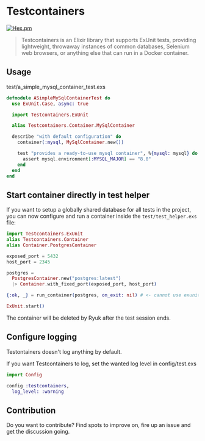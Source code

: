 # Testcontainers

[![Hex.pm](https://img.shields.io/hexpm/v/testcontainers.svg)](https://hex.pm/packages/testcontainers)

> Testcontainers is an Elixir library that supports ExUnit tests, providing lightweight, throwaway instances of common databases, Selenium web browsers, or anything else that can run in a Docker container.

## Usage

test/a_simple_mysql_container_test.exs
```elixir
defmodule ASimpleMySqlContainerTest do
  use ExUnit.Case, async: true

  import Testcontainers.ExUnit

  alias Testcontainers.Container.MySqlContainer

  describe "with default configuration" do
    container(:mysql, MySqlContainer.new())

    test "provides a ready-to-use mysql container", %{mysql: mysql} do
      assert mysql.environment[:MYSQL_MAJOR] == "8.0"
    end
  end
end
```

## Start container directly in test helper

If you want to setup a globally shared database for all tests in the project, you can now configure and run a container inside the `test/test_helper.exs` file:

```elixir
import Testcontainers.ExUnit
alias Testcontainers.Container
alias Container.PostgresContainer

exposed_port = 5432
host_port = 2345

postgres =
  PostgresContainer.new("postgres:latest")
  |> Container.with_fixed_port(exposed_port, host_port)

{:ok, _} = run_container(postgres, on_exit: nil) # <- cannot use exunits on_exit callback here

ExUnit.start()
```

The container will be deleted by Ryuk after the test session ends.

## Configure logging

Testontainers doesn't log anything by default.

If you want Testcontainers to log, set the wanted log level in config/test.exs

```elixir
import Config 

config :testcontainers,
  log_level: :warning
```

## Contribution

Do you want to contribute? Find spots to improve on, fire up an issue and get the discussion going.
